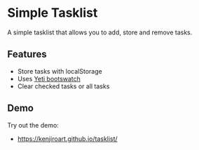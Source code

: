 # Simple Tasklist
A simple tasklist that allows you to add, store and remove tasks.

## Features
* Store tasks with localStorage
* Uses [Yeti bootswatch](https://bootswatch.com/yeti/)
* Clear checked tasks or all tasks

## Demo
Try out the demo:
* https://kenjiroart.github.io/tasklist/
